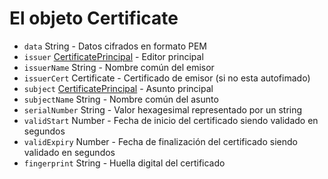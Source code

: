 # El objeto Certificate

* `data` String - Datos cifrados en formato PEM
* `issuer` [CertificatePrincipal](certificate-principal.md) - Editor principal
* `issuerName` String - Nombre común del emisor
* `issuerCert` Certificate - Certificado de emisor (si no esta autofimado)
* `subject` [CertificatePrincipal](certificate-principal.md) - Asunto principal
* `subjectName` String - Nombre común del asunto
* `serialNumber` String - Valor hexagesimal representado por un string
* `validStart` Number - Fecha de inicio del certificado siendo validado en segundos
* `validExpiry` Number - Fecha de finalización del certificado siendo validado en segundos
* `fingerprint` String - Huella digital del certificado